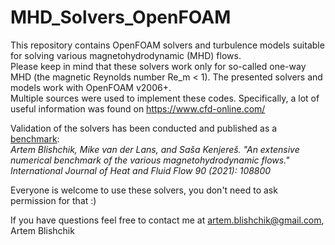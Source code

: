 # MHD_Solvers_OpenFOAM

This repository contains OpenFOAM solvers and turbulence models suitable for solving various magnetohydrodynamic (MHD) flows.  
Please keep in mind that these solvers work only for so-called one-way MHD (the magnetic Reynolds number Re_m < 1).
The presented solvers and models work with OpenFOAM v2006+.  
Multiple sources were used to implement these codes. Specifically, a lot of useful information was found on https://www.cfd-online.com/

Validation of the solvers has been conducted and published as a [benchmark](https://doi.org/10.1016/j.ijheatfluidflow.2021.108800):  
*Artem Blishchik, Mike van der Lans, and Saša Kenjereš. "An extensive numerical benchmark of the various magnetohydrodynamic flows." International Journal of Heat and Fluid Flow 90 (2021): 108800*

Everyone is welcome to use these solvers, you don't need to ask permission for that :)

If you have questions feel free to contact me at artem.blishchik@gmail.com, Artem Blishchik

